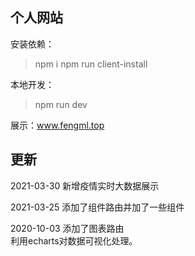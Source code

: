 ## 个人网站

安装依赖：
> npm i
> npm run client-install

本地开发：
> npm run dev

展示：www.fengml.top
  

## 更新
2021-03-30
新增疫情实时大数据展示

2021-03-25
添加了组件路由并加了一些组件
  
2020-10-03
添加了图表路由  
利用echarts对数据可视化处理。
